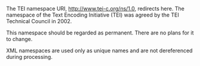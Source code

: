 The TEI namespace URI, http://www.tei-c.org/ns/1.0, redirects here. The namespace of the Text Encoding Initiative (TEI) was agreed by the TEI Technical Council in 2002.

This namespace should be regarded as permanent. There are no plans for it to change.

XML namespaces are used only as unique names and are not dereferenced during processing.
